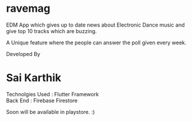 # ravemag
EDM App which gives up to date news about Electronic Dance music and give top 10 tracks which are buzzing.

A Unique feature where the people can answer the poll given every week.

Developed By <h1>Sai Karthik</h1>

Technolgies Used : Flutter Framework <br>
Back End : Firebase Firestore


Soon will be available in playstore. :)
